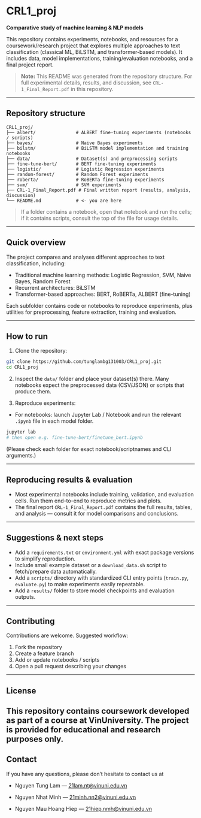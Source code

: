 # CRL1\_proj

**Comparative study of machine learning & NLP models**

This repository contains experiments, notebooks, and resources for a coursework/research project that explores multiple approaches to text classification (classical ML, BiLSTM, and transformer-based models). It includes data, model implementations, training/evaluation notebooks, and a final project report.

> **Note:** This README was generated from the repository structure. For full experimental details, results, and discussion, see `CRL-1_Final_Report.pdf` in this repository.

---

## Repository structure

```
CRL1_proj/
├── albert/               # ALBERT fine-tuning experiments (notebooks / scripts)
├── bayes/                # Naive Bayes experiments
├── bilstm/               # BiLSTM model implementation and training notebooks
├── data/                 # Dataset(s) and preprocessing scripts
├── fine-tune-bert/       # BERT fine-tuning experiments
├── logistic/             # Logistic Regression experiments
├── random-forest/        # Random Forest experiments
├── roberta/              # RoBERTa fine-tuning experiments
├── svm/                  # SVM experiments
├── CRL-1_Final_Report.pdf # Final written report (results, analysis, discussion)
└── README.md             # <- you are here
```

> If a folder contains a notebook, open that notebook and run the cells; if it contains scripts, consult the top of the file for usage details.

---

## Quick overview

The project compares and analyses different approaches to text classification, including:

* Traditional machine learning methods: Logistic Regression, SVM, Naive Bayes, Random Forest
* Recurrent architectures: BiLSTM
* Transformer-based approaches: BERT, RoBERTa, ALBERT (fine-tuning)

Each subfolder contains code or notebooks to reproduce experiments, plus utilities for preprocessing, feature extraction, training and evaluation.

---

## How to run

1. Clone the repository:

```bash
git clone https://github.com/tunglambg131003/CRL1_proj.git
cd CRL1_proj
```

2. Inspect the `data/` folder and place your dataset(s) there. Many notebooks expect the preprocessed data (CSV/JSON) or scripts that produce them.

3. Reproduce experiments:

* For notebooks: launch Jupyter Lab / Notebook and run the relevant `.ipynb` file in each model folder.

```bash
jupyter lab
# then open e.g. fine-tune-bert/finetune_bert.ipynb
```

(Please check each folder for exact notebook/scriptnames and CLI arguments.)

---

## Reproducing results & evaluation

* Most experimental notebooks include training, validation, and evaluation cells. Run them end-to-end to reproduce metrics and plots.
* The final report `CRL-1_Final_Report.pdf` contains the full results, tables, and analysis — consult it for model comparisons and conclusions.

---

## Suggestions & next steps

* Add a `requirements.txt` or `environment.yml` with exact package versions to simplify reproduction.
* Include small example dataset or a `download_data.sh` script to fetch/prepare data automatically.
* Add a `scripts/` directory with standardized CLI entry points (`train.py`, `evaluate.py`) to make experiments easily repeatable.
* Add a `results/` folder to store model checkpoints and evaluation outputs.

---

## Contributing

Contributions are welcome. Suggested workflow:

1. Fork the repository
2. Create a feature branch
3. Add or update notebooks / scripts
4. Open a pull request describing your changes

---

## License

This repository contains coursework developed as part of a course at VinUniversity. The project is provided for educational and research purposes only.
---

## Contact
If you have any questions, please don’t hesitate to contact us at 

* Nguyen Tung Lam — 21lam.nt@vinuni.edu.vn

* Nguyen Nhat Minh — 21minh.nn2@vinuni.edu.vn

* Nguyen Mau Hoang Hiep — 21hiep.nmh@vinuni.edu.vn


